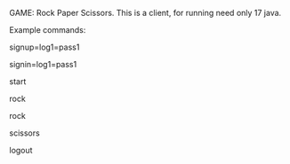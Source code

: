 GAME: Rock Paper Scissors.
This is a client, for running need only 17 java.

Example commands:

signup=log1=pass1

signin=log1=pass1

start

rock

rock

scissors

logout

